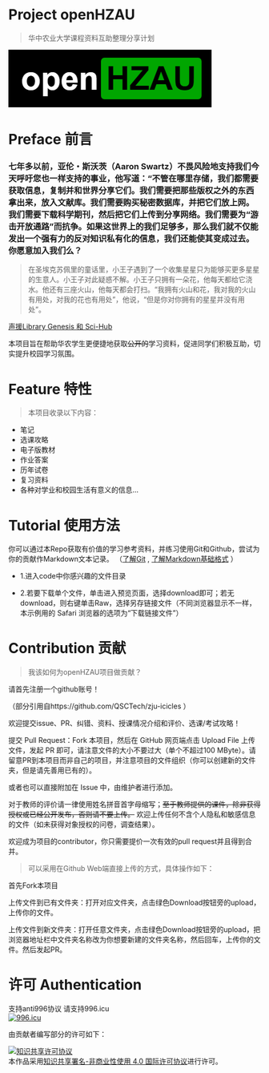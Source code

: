 # Project openHZAU
>华中农业大学课程资料互助整理分享计划

![logo](https://github.com/ElderMedic/openHZAU/blob/master/logo.png)
      
# Preface 前言

### 七年多以前，亚伦・斯沃茨（Aaron Swartz）不畏风险地支持我们今天呼吁您也一样支持的事业，他写道：“不管在哪里存储，我们都需要获取信息，复制并和世界分享它们。我们需要把那些版权之外的东西拿出来，放入文献库。我们需要购买秘密数据库，并把它们放上网。我们需要下载科学期刊，然后把它们上传到分享网络。我们需要为“游击开放通路”而抗争。如果这世界上的我们足够多，那么我们就不仅能发出一个强有力的反对知识私有化的信息，我们还能使其变成过去。你愿意加入我们么？

> 在圣埃克苏佩里的童话里，小王子遇到了一个收集星星只为能够买更多星星的生意人。小王子对此疑惑不解。小王子只拥有一朵花，他每天都给它浇水。他还有三座火山，他每天都会打扫。“我拥有火山和花，我对我的火山有用处，对我的花也有用处”，他说，“但是你对你拥有的星星并没有用处”。

[声援Library Genesis 和 Sci-Hub](https://custodians.online/)

本项目旨在帮助华农学生更便捷地获取~~公开的~~学习资料，促进同学们积极互助，切实提升校园学习氛围。

# Feature 特性

>本项目收录以下内容：

 * 笔记
 * 选课攻略
 * 电子版教材
 * 作业答案
 * 历年试卷
 * 复习资料
 * 各种对学业和校园生活有意义的信息…

# Tutorial 使用方法

你可以通过本Repo获取有价值的学习参考资料，并练习使用Git和Github，尝试为你的贡献作Markdown文本记录。
（[了解Git](https://www.liaoxuefeng.com/wiki/0013739516305929606dd18361248578c67b8067c8c017b000)  ,  [了解Markdown基础格式](https://www.cnblogs.com/liugang-vip/p/6337580.html) ）

* 1.进入code中你感兴趣的文件目录

* 2.若要下载单个文件，单击进入预览页面，选择download即可；若无download，则右键单击Raw，选择另存链接文件（不同浏览器显示不一样，本示例用的 Safari 浏览器的选项为“下载链接文件”）

# Contribution 贡献
> 我该如何为openHZAU项目做贡献？

请首先注册一个github账号！

（部分引用自https://github.com/QSCTech/zju-icicles ）

欢迎提交issue、PR、纠错、资料、授课情况介绍和评价、选课/考试攻略！

提交 Pull Request：Fork 本项目，然后在 GitHub 网页端点击 Upload File 上传文件，发起 PR 即可，请注意文件的大小不要过大（单个不超过100 MByte）。请留意PR到本项目而非自己的项目，并注意项目的文件组织（你可以创建新的文件夹，但是请先善用已有的）。

或者也可以直接附加在 Issue 中，由维护者进行添加。

对于教师的评价请一律使用姓名拼音首字母缩写；~~至于教师提供的课件，除非获得授权或已经公开发布，否则请不要上传。~~ 欢迎上传任何不含个人隐私和敏感信息的文件（如未获得对象授权的问卷，调查结果）。

欢迎成为项目的contributor，你只需要提价一次有效的pull request并且得到合并。

> 可以采用在Github Web端直接上传的方式，具体操作如下：

首先Fork本项目

上传文件到已有文件夹：打开对应文件夹，点击绿色Download按钮旁的upload，上传你的文件。

上传文件到新文件夹：打开任意文件夹，点击绿色Download按钮旁的upload，把浏览器地址栏中文件夹名称改为你想要新建的文件夹名称，然后回车，上传你的文件。然后发起PR。

# 许可 Authentication

支持anti996协议 请支持996.icu  
<a href="https://996.icu"><img src="https://img.shields.io/badge/link-996.icu-red.svg" alt="996.icu" /></a>

由贡献者编写部分的许可如下：

<a rel="license" href="http://creativecommons.org/licenses/by-nc/4.0/"><img alt="知识共享许可协议" style="border-width:0" src="https://i.creativecommons.org/l/by-nc/4.0/88x31.png" /></a><br />本作品采用<a rel="license" href="http://creativecommons.org/licenses/by-nc/4.0/">知识共享署名-非商业性使用 4.0 国际许可协议</a>进行许可。
